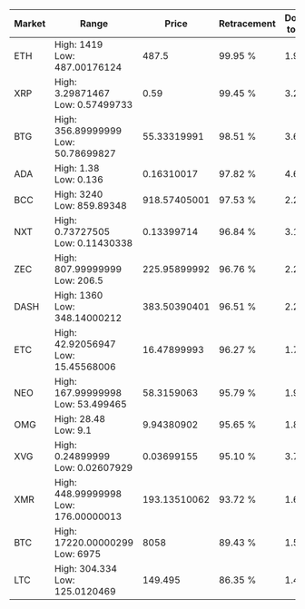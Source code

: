 | Market | Range | Price| Retracement | Doubles to 50% |
| --- | --- | --- | --- | --- |
| ETH | High: 1419<br />Low: 487.00176124 | 487.5 | 99.95 % | 1.95 |
| XRP | High: 3.29871467<br />Low: 0.57499733 | 0.59 | 99.45 % | 3.28 |
| BTG | High: 356.89999999<br />Low: 50.78699827 | 55.33319991 | 98.51 % | 3.68 |
| ADA | High: 1.38<br />Low: 0.136 | 0.16310017 | 97.82 % | 4.65 |
| BCC | High: 3240<br />Low: 859.89348 | 918.57405001 | 97.53 % | 2.23 |
| NXT | High: 0.73727505<br />Low: 0.11430338 | 0.13399714 | 96.84 % | 3.18 |
| ZEC | High: 807.99999999<br />Low: 206.5 | 225.95899992 | 96.76 % | 2.24 |
| DASH | High: 1360<br />Low: 348.14000212 | 383.50390401 | 96.51 % | 2.23 |
| ETC | High: 42.92056947<br />Low: 15.45568006 | 16.47899993 | 96.27 % | 1.77 |
| NEO | High: 167.99999998<br />Low: 53.499465 | 58.3159063 | 95.79 % | 1.90 |
| OMG | High: 28.48<br />Low: 9.1 | 9.94380902 | 95.65 % | 1.89 |
| XVG | High: 0.24899999<br />Low: 0.02607929 | 0.03699155 | 95.10 % | 3.72 |
| XMR | High: 448.99999998<br />Low: 176.00000013 | 193.13510062 | 93.72 % | 1.62 |
| BTC | High: 17220.00000299<br />Low: 6975 | 8058 | 89.43 % | 1.50 |
| LTC | High: 304.334<br />Low: 125.0120469 | 149.495 | 86.35 % | 1.44 |
